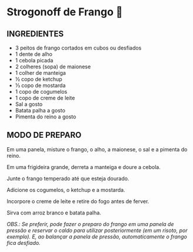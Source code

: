 # Strogonoff de Frango :chicken:



## INGREDIENTES

- 3 peitos de frango cortados em cubos ou desfiados
- 1 dente de alho
- 1 cebola picada
- 2 colheres (sopa) de maionese
- 1 colher de manteiga
- ½ copo de ketchup
- ⅓ copo de mostarda
- 1 copo de cogumelos
- 1 copo de creme de leite
- Sal a gosto
- Batata palha a gosto
- Pimenta do reino a gosto



## MODO DE PREPARO

Em uma panela, misture o frango, o alho, a maionese, o sal e a pimenta do reino.

Em uma frigideira grande, derreta a manteiga e doure a cebola.

Junte o frango temperado até que esteja dourado.

Adicione os cogumelos, o ketchup e a mostarda.

Incorpore o creme de leite e retire do fogo antes de ferver.

Sirva com arroz branco e batata palha.



_OBS.: Se preferir, pode fazer o preparo do frango em uma panela de pressão e reservar o caldo para utilizar posteriormente (em um risoto, por exemplo). E, ao balançar a panela de pressão, automaticamente o frango fica desfiado._